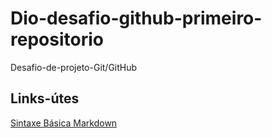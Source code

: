 # Dio-desafio-github-primeiro-repositorio
Desafio-de-projeto-Git/GitHub

## Links-útes
[Sintaxe Básica Markdown](https://www.markdownguide.org/basic-syntax/)
